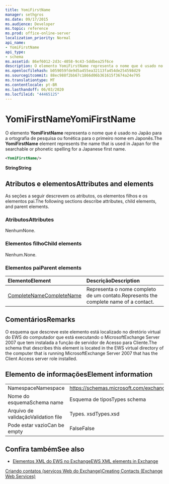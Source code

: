 ```yaml
---
title: YomiFirstName
manager: sethgros
ms.date: 09/17/2015
ms.audience: Developer
ms.topic: reference
ms.prod: office-online-server
localization_priority: Normal
api_name:
- YomiFirstName
api_type:
- schema
ms.assetid: 86ef6012-2d3c-4058-9c43-5ddbea25f6ce
description: O elemento YomiFirstName representa o nome que é usado no Japão para a ortografia de pesquisa ou fonética para o primeiro nome em Japonês.
ms.openlocfilehash: b059059fde9d5a455ea32113fa454de254598d29
ms.sourcegitcommit: 88ec988f2bb67c1866d06b361615f3674a24e795
ms.translationtype: MT
ms.contentlocale: pt-BR
ms.lasthandoff: 06/03/2020
ms.locfileid: "44465125"
---
```

# <a name="yomifirstname"></a><span data-ttu-id="a63a2-103">YomiFirstName</span><span class="sxs-lookup"><span data-stu-id="a63a2-103">YomiFirstName</span></span>

<span data-ttu-id="a63a2-104">O elemento **YomiFirstName** representa o nome que é usado no Japão para a ortografia de pesquisa ou fonética para o primeiro nome em Japonês.</span><span class="sxs-lookup"><span data-stu-id="a63a2-104">The **YomiFirstName** element represents the name that is used in Japan for the searchable or phonetic spelling for a Japanese first name.</span></span> 
  
```xml
<YomiFirstName/>
```

 <span data-ttu-id="a63a2-105">**String**</span><span class="sxs-lookup"><span data-stu-id="a63a2-105">**String**</span></span>
## <a name="attributes-and-elements"></a><span data-ttu-id="a63a2-106">Atributos e elementos</span><span class="sxs-lookup"><span data-stu-id="a63a2-106">Attributes and elements</span></span>

<span data-ttu-id="a63a2-107">As seções a seguir descrevem os atributos, os elementos filhos e os elementos pai.</span><span class="sxs-lookup"><span data-stu-id="a63a2-107">The following sections describe attributes, child elements, and parent elements.</span></span>
  
### <a name="attributes"></a><span data-ttu-id="a63a2-108">Atributos</span><span class="sxs-lookup"><span data-stu-id="a63a2-108">Attributes</span></span>

<span data-ttu-id="a63a2-109">Nenhum</span><span class="sxs-lookup"><span data-stu-id="a63a2-109">None.</span></span>
  
### <a name="child-elements"></a><span data-ttu-id="a63a2-110">Elementos filho</span><span class="sxs-lookup"><span data-stu-id="a63a2-110">Child elements</span></span>

<span data-ttu-id="a63a2-111">Nenhum.</span><span class="sxs-lookup"><span data-stu-id="a63a2-111">None.</span></span>
  
### <a name="parent-elements"></a><span data-ttu-id="a63a2-112">Elementos pai</span><span class="sxs-lookup"><span data-stu-id="a63a2-112">Parent elements</span></span>

|<span data-ttu-id="a63a2-113">**Elemento**</span><span class="sxs-lookup"><span data-stu-id="a63a2-113">**Element**</span></span>|<span data-ttu-id="a63a2-114">**Descrição**</span><span class="sxs-lookup"><span data-stu-id="a63a2-114">**Description**</span></span>|
|:-----|:-----|
|[<span data-ttu-id="a63a2-115">CompleteName</span><span class="sxs-lookup"><span data-stu-id="a63a2-115">CompleteName</span></span>](completename.md) <br/> |<span data-ttu-id="a63a2-116">Representa o nome completo de um contato.</span><span class="sxs-lookup"><span data-stu-id="a63a2-116">Represents the complete name of a contact.</span></span>  <br/> |
   
## <a name="remarks"></a><span data-ttu-id="a63a2-117">Comentários</span><span class="sxs-lookup"><span data-stu-id="a63a2-117">Remarks</span></span>

<span data-ttu-id="a63a2-118">O esquema que descreve este elemento está localizado no diretório virtual do EWS do computador que está executando o MicrosoftExchange Server 2007 que tem instalada a função de servidor de Acesso para Cliente.</span><span class="sxs-lookup"><span data-stu-id="a63a2-118">The schema that describes this element is located in the EWS virtual directory of the computer that is running MicrosoftExchange Server 2007 that has the Client Access server role installed.</span></span>
  
## <a name="element-information"></a><span data-ttu-id="a63a2-119">Elemento de informações</span><span class="sxs-lookup"><span data-stu-id="a63a2-119">Element information</span></span>

|||
|:-----|:-----|
|<span data-ttu-id="a63a2-120">Namespace</span><span class="sxs-lookup"><span data-stu-id="a63a2-120">Namespace</span></span>  <br/> |https://schemas.microsoft.com/exchange/services/2006/types  <br/> |
|<span data-ttu-id="a63a2-121">Nome do esquema</span><span class="sxs-lookup"><span data-stu-id="a63a2-121">Schema name</span></span>  <br/> |<span data-ttu-id="a63a2-122">Esquema de tipos</span><span class="sxs-lookup"><span data-stu-id="a63a2-122">Types schema</span></span>  <br/> |
|<span data-ttu-id="a63a2-123">Arquivo de validação</span><span class="sxs-lookup"><span data-stu-id="a63a2-123">Validation file</span></span>  <br/> |<span data-ttu-id="a63a2-124">Types. xsd</span><span class="sxs-lookup"><span data-stu-id="a63a2-124">Types.xsd</span></span>  <br/> |
|<span data-ttu-id="a63a2-125">Pode estar vazio</span><span class="sxs-lookup"><span data-stu-id="a63a2-125">Can be empty</span></span>  <br/> |<span data-ttu-id="a63a2-126">False</span><span class="sxs-lookup"><span data-stu-id="a63a2-126">False</span></span>  <br/> |
   
## <a name="see-also"></a><span data-ttu-id="a63a2-127">Confira também</span><span class="sxs-lookup"><span data-stu-id="a63a2-127">See also</span></span>



- [<span data-ttu-id="a63a2-128">Elementos XML do EWS no Exchange</span><span class="sxs-lookup"><span data-stu-id="a63a2-128">EWS XML elements in Exchange</span></span>](ews-xml-elements-in-exchange.md)


[<span data-ttu-id="a63a2-129">Criando contatos (serviços Web do Exchange)</span><span class="sxs-lookup"><span data-stu-id="a63a2-129">Creating Contacts (Exchange Web Services)</span></span>](https://msdn.microsoft.com/library/4845917e-70d1-481c-bbd7-011ec6571789%28Office.15%29.aspx)

